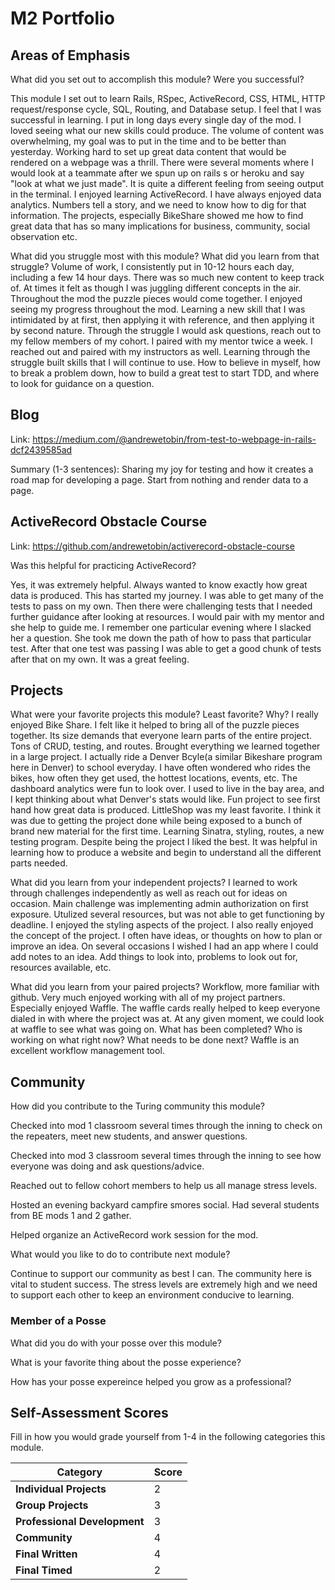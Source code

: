 # M2 Portfolio

## Areas of Emphasis

What did you set out to accomplish this module? Were you successful?

This module I set out to learn Rails, RSpec, ActiveRecord, CSS, HTML, HTTP request/response cycle, SQL, Routing, and Database setup. I feel that I was successful in learning. I put in long days every single day of the mod. I loved seeing what our new skills could produce. The volume of content was overwhelming, my goal was to put in the time and to be better than yesterday. Working hard to set up great data content that would be rendered on a webpage was a thrill. There were several moments where I would look at a teammate after we spun up on rails s or heroku and say "look at what we just made". It is quite a different feeling from seeing output in the terminal. I enjoyed learning ActiveRecord. I have always enjoyed data analytics. Numbers tell a story, and we need to know how to dig for that information. The projects, especially BikeShare showed me how to find great data that has so many implications for business, community, social observation etc. 


What did you struggle most with this module? What did you learn from that struggle?
Volume of work, I consistently put in 10-12 hours each day, including a few 14 hour days. There was so much new content to keep track of. At times it felt as though I was juggling different concepts in the air. Throughout the mod the puzzle pieces would come together. I enjoyed seeing my progress throughout the mod. Learning a new skill that I was intimidated by at first, then applying it with reference, and then applying it by second nature. Through the struggle I would ask questions, reach out to my fellow members of my cohort. I paired with my mentor twice a week. I reached out and paired with my instructors as well. Learning through the struggle built skills that I will continue to use. How to believe in myself, how to break a problem down, how to build a great test to start TDD, and where to look for guidance on a question.

## Blog

Link: https://medium.com/@andrewetobin/from-test-to-webpage-in-rails-dcf2439585ad

Summary (1-3 sentences): Sharing my joy for testing and how it creates a road map for developing a page. Start from nothing and render data to a page.

## ActiveRecord Obstacle Course
Link: https://github.com/andrewetobin/activerecord-obstacle-course

Was this helpful for practicing ActiveRecord?

Yes, it was extremely helpful. Always wanted to know exactly how great data is produced. This has started my journey. I was able to get many of the tests to pass on my own. Then there were challenging tests that I needed further guidance after looking at resources.  I would pair with my mentor and she help to guide me. I remember one particular evening where I slacked her a question. She took me down the path of how to pass that particular test. After that one test was passing I was able to get a good chunk of tests after that on my own. It was a great feeling.


## Projects

What were your favorite projects this module? Least favorite? Why?
  I really enjoyed Bike Share. I felt like it helped to bring all of the puzzle pieces together. Its size demands that everyone learn parts of the entire project. Tons of CRUD, testing, and routes. Brought everything we learned together in a large project. I actually ride a Denver Bcyle(a similar Bikeshare program here in Denver) to school everyday. I have often wondered who rides the bikes, how often they get used, the hottest locations, events, etc. The dashboard analytics were fun to look over. I used to live in the bay area, and I kept thinking about what Denver's stats would like. Fun project to see first hand how great data is produced.
  LittleShop was my least favorite. I think it was due to getting the project done while being exposed to a bunch of brand new material for the first time.  Learning Sinatra, styling, routes, a new testing program. Despite being the project I liked the best. It was helpful in learning how to produce a website and begin to understand all the different parts needed.

What did you learn from your independent projects?
  I learned to work through challenges independently as well as reach out for ideas on occasion. Main challenge was implementing admin authorization on first exposure. Utulized several resources, but was not able to get functioning by deadline. I enjoyed the styling aspects of the project. I also really enjoyed the concept of the project. I often have ideas, or thoughts on how to plan or improve an idea. On several occasions I wished I had an app where I could add notes to an idea. Add things to look into, problems to look out for, resources available, etc.

What did you learn from your paired projects?
  Workflow, more familiar with github. Very much enjoyed working with all of my project partners. Especially enjoyed Waffle. The waffle cards really helped to keep everyone dialed in with where the project was at. At any given moment, we could look at waffle to see what was going on. What has been completed? Who is working on what right now? What needs to be done next? Waffle is an excellent workflow management tool.


## Community

How did you contribute to the Turing community this module?


Checked into mod 1 classroom several times through the inning to check on the repeaters, meet new students, and answer questions.

Checked into mod 3 classroom several times through the inning to see how everyone was doing and ask questions/advice.

Reached out to fellow cohort members to help us all manage stress levels.

Hosted an evening backyard campfire smores social. Had several students from BE mods 1 and 2 gather.

Helped organize an ActiveRecord work session for the mod.


What would you like to do to contribute next module?

Continue to support our community as best I can. The community here is vital to student success. The stress levels are extremely high and we need to support each other to keep an environment conducive to learning.

### Member of a Posse

What did you do with your posse over this module?

What is your favorite thing about the posse experience?

How has your posse expereince helped you grow as a professional?

## Self-Assessment Scores

Fill in how you would grade yourself from 1-4 in the following categories this module.

| Category                     | Score |
| -----------------------------| ----- |
| **Individual Projects**      |   2    |
| **Group Projects**           |   3    |
| **Professional Development** |   3    |
| **Community**                |   4    |
| **Final Written**            |   4    |
| **Final Timed**              |   2    |
